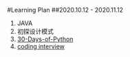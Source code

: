 #Learning Plan
##2020.10.12 - 2020.11.12
1. JAVA
2. 初探设计模式
3. [30-Days-of-Python](https://github.com/Asabeneh/30-Days-Of-Python)
4. [coding interview](https://github.com/jwasham/coding-interview-university/blob/master/translations/README-cn.md)
